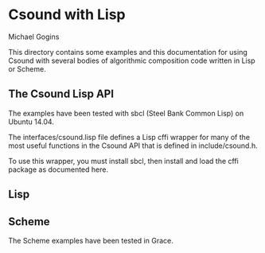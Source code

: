 # Csound with Lisp
Michael Gogins

This directory contains some examples and this documentation for using Csound with several bodies of algorithmic composition 
code written in Lisp or Scheme.

## The Csound Lisp API

The examples have been tested with sbcl (Steel Bank Common Lisp) on Ubuntu 14.04.

The interfaces/csound.lisp file defines a Lisp cffi wrapper for many of the most useful functions in the Csound API that is 
defined in include/csound.h.

To use this wrapper, you must install sbcl, then install and load the cffi package as documented here.

## Lisp

## Scheme

The Scheme examples have been tested in Grace.
